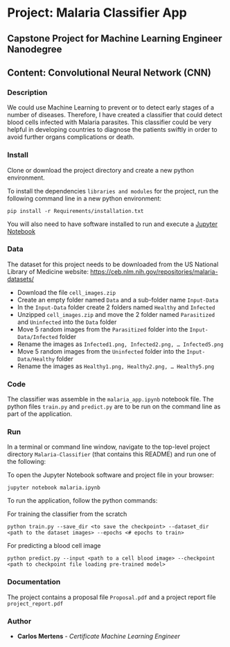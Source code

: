 # Project: Malaria Classifier App
## Capstone Project for Machine Learning Engineer Nanodegree
## Content: Convolutional Neural Network (CNN)

### Description

We could use Machine Learning to prevent or to detect early stages of a number of diseases. Therefore, I have created a classifier that could detect blood cells infected with Malaria parasites. This classifier could be very helpful in developing countries to diagnose the patients swiftly in order to avoid further organs complications or death.

### Install

Clone or download the project directory and create a new python environment.

To install the dependencies `libraries and modules` for the project, run the following command line in a new python environment:
```
pip install -r Requirements/installation.txt
```
You will also need to have software installed to run and execute a [Jupyter Notebook](http://ipython.org/notebook.html)

### Data

The dataset for this project needs to be downloaded from the US National Library of Medicine website:
https://ceb.nlm.nih.gov/repositories/malaria-datasets/ 

- Download the file `cell_images.zip`
- Create an empty folder named `Data` and a sub-folder name `Input-Data`
- In the `Input-Data` folder create 2 folders named `Healthy` and `Infected`
- Unzipped `cell_images.zip` and move the 2 folder named `Parasitized` and `Uninfected` into the `Data` folder
- Move 5 random images from the `Parasitized` folder into the `Input-Data/Infected` folder
- Rename the images as `Infected1.png, Infected2.png, … Infected5.png`
- Move 5 random images from the `Uninfected` folder into the `Input-Data/Healthy` folder
- Rename the images as `Healthy1.png, Healthy2.png, … Healthy5.png`

### Code

The classifier was  assemble in the `malaria_app.ipynb` notebook file. The python files `train.py` and `predict.py` are to be run on the command line as part of the application.

### Run

In a terminal or command line window, navigate to the top-level project directory `Malaria-Classifier` (that contains this README) and run one of the following:

To open the Jupyter Notebook software and project file in your browser:

```
jupyter notebook malaria.ipynb
```

To run the application, follow the python commands:

For training the classifier from the scratch

```
python train.py --save_dir <to save the checkpoint> --dataset_dir <path to the dataset images> --epochs <# epochs to train>
```

For predicting a blood cell image
```
python predict.py --input <path to a cell blood image> --checkpoint <path to checkpoint file loading pre-trained model>
```

### Documentation

The project contains a proposal file `Proposal.pdf` and a project report file `project_report.pdf`


### Author

* **Carlos Mertens** - *Certificate Machine Learning Engineer*
